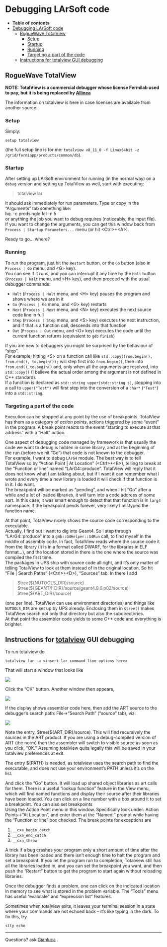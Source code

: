 Debugging LArSoft code
==================================================

-   **Table of contents**
-   [Debugging LArSoft code](#Debugging-LArSoft-code)
    -   [RogueWave TotalView](#RogueWave-TotalView)
        -   [Setup](#Setup)
        -   [Startup](#Startup)
        -   [Running](#Running)
        -   [Targeting a part of the code](#Targeting-a-part-of-the-code)
    -   [Instructions for totalview GUI debugging](#Instructions-for-totalview-GUI-debugging)

RogueWave TotalView
--------------------------------------------

**NOTE: TotalView is a commercial debugger whose license Fermilab used to pay, but it is being replaced by [Allinea](Debugging_LArSoft_with_Allinea)**

The information on totalview is here in case licenses are available from another source.

### Setup

Simply:

`setup totalview`

(the full setup line is for me: `totalview v8_11_0 -f Linux64bit -z /grid/fermiapp/products/common/db`).

### Startup

After setting up LArSoft environment for running (in the normal way) on a `debug` version and setting up TotalView as well, start with executing:

> totalview lar

It should ask immediately for run parameters. Type or copy in the “Arguments” tab something like:\
bq. -c prodsingle.fcl -n 5\
or anything the job you want to debug requires (noticeably, the input file).\
If you want to change the arguments, you can get this window back from `Process | Startup Parameters...` menu (or hit \<Ctrl\>+\<A\>).

Ready to go… where?

### Running

To run the program, just hit the `Restart` button, or the `Go` button (also in `Process | Go` menu, and \<G\> key).\
You can see if it runs, and you can interrupt it any time by the `Halt` button (`Process | Halt` menu, and \<H\> key), and then proceed with the usual debugger commands:

-   `Halt` (`Process | Halt` menu, and \<H\> key) pauses the program and shows where we are in it
-   `Go` (`Process | Go` menu, and \<G\> key) restarts
-   `Next` (`Process | Next` menu, and \<N\> key) executes the next source code line in full
-   `Step` (`Process | Step` menu, and \<S\> key) executes the next instruction, and if that is a function call, descends into that function
-   `Out` (`Process | Out` menu, and \<O\> key) executes the code until the current function returns (equivalent to `gdb` `finish`)

If you are new to debuggers you might be surprised by the behaviour of “step”.\
For example, hitting \<S\> on a function call like `std::copy(from.begin(), from.end(), to.begin());` will step first into `from.begin()`, then into `from.end()`, `to.begin()` and, only when all the arguments are resolved, into `std::copy()` (I believe the actual order among the argument is not defined in C++ standard).\
If a function is declared as `std::string upper(std::string s)`, stepping into a call to `upper("Test")` will first step into the conversion of a `char*` (`"Test"`) into a `std::string`.

### Targeting a part of the code

Execution can be stopped at any point by the use of breakpoints. TotalView has them as a category of *action points*, actions triggered by some “event” in the program. A break point reacts to the event “starting to execute at that address” with a “Halt” action.

One aspect of debugging code managed by framework is that usually the code we want to debug is hidden in some library, and at the beginning of the run (before we hit “Go”) that code is not known to the debugger.\
For example, I want to debug `LArG4` module. The best way is to tell TotalView so by “Action Point | At Location” (\<Ctrl\>+\<B\>), telling to break at the “Function or line” named “LArG4::produce”. TotalView will reply that it does not know what I am talking about, but if I want it can remember what I wrote and every time a new library is loaded it will check if that function is in it. I do want.\
The breakpoint will be marked as “pending”, and when I hit “Go” after a while and a lot of loaded libraries, it will turn into a code address of some sort. In this case, it was smart enough to detect that that function is in `larg4` namespace. If the breakpoint pends forever, very likely I mistyped the function name.

At that point, TotalView nicely shows the source code corresponding to the executable.\
Actually, I find out I want to dig into Geant4. So I step through “LArG4::produce” into a `g4b::G4Helper::G4Run` call, to find myself in the middle of assembly code. In fact, TotalView reads where the source code it from the library (it is in a format called DWARF, for the libraries in ELF format…), and the location stored in there is the one where the source was compiled the first time.\
The packages in UPS ship with source code all right, and it’s only matter of telling TotalView to look at them instead of in the original location. So hit “File | Search Paths” (\<Ctrl\>+\<D\>), “Sources” tab. In there I add

> \$tree(\${NUTOOLS\_DIR}/source)\
> \$tree(\${GEANT4\_DIR}/source/geant4.9.6.p02/source)\
> \$tree(\${ART\_DIR}/source)

(one per line). TotalView can use environment directories, and things like `NUTOOLS_DIR` are set up by UPS already. Enclosing them in `$tree()` makes TotalView search not only that directory but also the subdirectories.\
At that point the assembler code yields to some C++ code and everything is brighter.

Instructions for [totalview](http://www.roguewave.com/support/product-documentation/totalview-family.aspx#totalview) GUI debugging
--------------------------------------------------------------------------------------------------------------------------------------------------------------------------------

To run totalview do

`totalview lar -a <insert lar command line options here>`

That will start a window that looks like

![](/redmine/attachments/download/34905/totalview_options.png)

Click the “OK” button. Another window then appears,

![](/redmine/attachments/download/34913/totalview_run.png)

If the display shows assembler code here, then add the ART source to the debugger’s search path: File-\>“Search Path” (“source” tab), viz:

![](/redmine/attachments/download/34914/totalview_search_path_2.png)

Note the entry, \$tree(\${ART\_DIR}/source). This will find recursively the sources in the ART product. If you are using a debug-compiled version of ART (the norm) then the assembler will switch to visible source as soon as you click, “OK.” Assuming totalview quits legally this will be saved in your totalview preferences at exit.

The entry \${PATH} is needed, as totalview uses the search path to find the executable, and does not use your environment’s PATH unless it’s on the list.

And click the “Go” button. It will load up shared object libraries as art calls for them. There is a useful “lookup function” feature in the View menu, which will find named functions and display their source after their libraries have been loaded. You can click on a line number with a box around it to set a breakpoint. You can also set breakpoints \
Using the Action Point menu in this window. Specifically look under: Action Points-\>“At Location”, and enter them at the “Named:” prompt while having the “Function or line” box checked. The break points for exceptions are

1.  `__cxa_begin_catch`
2.  `__cxa_end_catch`
3.  `__cxa_throw`

A trick if a bug crashes your program only a short amount of time after the library has been loaded and there isn’t enough time to halt the program and set a breakpoint: If you let the program run to completion, Totalview still has all the libraries loaded in, and you can set the breakpoint you want, and then push the “Restart” button to get the program to start again without reloading libraries.

Once the debugger finds a problem, one can click on the indicated location in memory to see what is stored in the problem variable. The “Tools” menu has useful “evalulate” and “expression list” features.

Sometimes when totalview exits, it leaves your terminal session in a state where your commands are not echoed back – it’s like typing in the dark. To fix this, try

`stty echo`

* * * * *

Questions? ask [Gianluca](mailto:petrillo@fnal.gov) .
